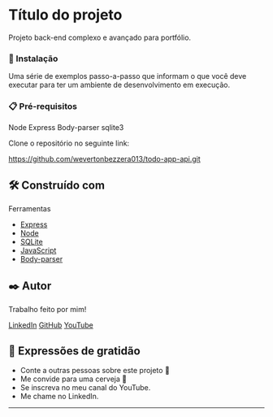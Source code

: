 # Título do projeto

Projeto back-end complexo e avançado para portfólio.

### 🔧 Instalação

Uma série de exemplos passo-a-passo que informam o que você deve executar para ter um ambiente de desenvolvimento em execução.

### 📋 Pré-requisitos

Node
Express
Body-parser
sqlite3

Clone o repositório no seguinte link:

https://github.com/wevertonbezzera013/todo-app-api.git


## 🛠️ Construído com

Ferramentas

* [Express](https://expressjs.com/pt-br/)
* [Node](https://nodejs.org/en/)
* [SQLite](https://www.npmjs.com/package/sqlite3)
* [JavaScript](https://www.javascript.com/)
* [Body-parser](https://www.npmjs.com/package/body-parser)


## ✒️ Autor

Trabalho feito por mim!

[LinkedIn](https://www.linkedin.com/in/weverton-bezerra-da-costa-061ab11a4/)
[GitHub](https://github.com/wevertonbezzera013)
[YouTube](https://www.youtube.com/channel/UCCwI6nTtlty0Fp2QMdQV41w)

## 🎁 Expressões de gratidão

* Conte a outras pessoas sobre este projeto 📢
* Me convide para uma cerveja 🍺 
* Se inscreva no meu canal do YouTube.
* Me chame no LinkedIn.


---
